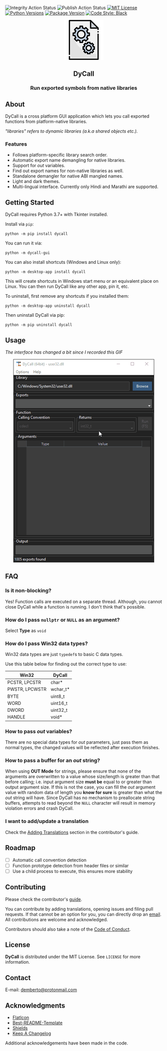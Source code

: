 <!-- PROJECT SHIELDS -->

![Integrity Action Status][integrity-status]
![Publish Action Status][publish-status]
[![MIT License][license-shield]][license-url]
[![Python Versions][pyversions-shield]][pyversions-url]
[![Package Version][package-version-shield]][package-version-url]
[![Code Style: Black][code-style-shield]][code-style-url]

<div align="center">
  <img width="128" height="128" src="ext/dycall.png">
  <h2>DyCall</h2>
  <h3>Run exported symbols from native libraries</h3>
</div>

## About

DyCall is a cross platform GUI application which lets you call exported functions from
platform-native libraries.

_"libraries" refers to dynamic libraries (a.k.a shared objects etc.)._

### Features

- Follows platform-specific library search order.
- Automatic export name demangling for native libraries.
- Support for _out_ variables.
- Find out export names for non-native libraries as well.
- Standalone demangler for native ABI mangled names.
- Light and dark themes.
- Multi-lingual interface. Currently only Hindi and Marathi are supported.

## Getting Started

DyCall requires Python 3.7+ with Tkinter installed.

Install via `pip`:

```none
python -m pip install dycall
```

You can run it via:

```none
python -m dycall-gui
```

You can also install shortcuts (Windows and Linux only):

```none
python -m desktop-app install dycall
```

This will create shortcuts in Windows start menu or an equivalent place on Linux. You
can then run DyCall like any other app, pin it, etc.

To uninstall, first remove any shortcuts if you installed them:

```none
python -m desktop-app uninstall dycall
```

Then uninstall DyCall via pip:

```none
python -m pip uninstall dycall
```

## Usage

_The interface has changed a bit since I recorded this GIF_

<div align="center">
  <img src="ext/usage.gif"/>
</div>

## FAQ

### Is it non-blocking?

Yes! Function calls are executed on a separate thread. Although, you cannot close DyCall
while a function is running. I don't think that's possible.

### How do I pass `nullptr` or `NULL` as an argument?

Select **Type** as `void`

### How do I pass Win32 data types?

Win32 data types are just `typedef`s to basic C data types.

Use this table below for finding out the correct type to use:

| Win32          | DyCall    |
| -------------- | --------- |
| PCSTR, LPCSTR  | char\*    |
| PWSTR, LPCWSTR | wchar_t\* |
| BYTE           | uint8_t   |
| WORD           | uint16_t  |
| DWORD          | uint32_t  |
| HANDLE         | void\*    |

### How to pass _out_ variables?

There are no special data types for _out_ parameters, just pass them as normal types,
the changed values will be reflected after execution finishes.

### How to pass a buffer for an _out_ string?

When using **OUT Mode** for strings, please ensure that none of the arguments are
overwritten to a value whose size/length is greater than that before calling; i.e. input
argument size **must be** equal to or greater than output argument size. If this is not
the case, you can fill the _out_ argument value with random data of length you **know
for sure** is greater than what the _out_ string will have. Since DyCall has no
mechanism to preallocate string buffers, attempts to read beyond the `NULL` character
will result in memory violation errors and crash DyCall.

### I want to add/update a translation

Check the [Adding Translations][adding-translations] section in the contributor's guide.

## Roadmap

- [ ] Automatic call convention detection
- [ ] Function prototype detection from header files or similar
- [ ] Use a child process to execute, this ensures more stability

## Contributing

Please check the contributor's [guide][contributor-guide].

You can contribute by adding translations, opening issues and filing pull requests. If
that cannot be an option for you, you can directly drop an [email](#contact). All
contributions are welcome and acknowledged.

Contributors should also take a note of the [Code of Conduct][code-of-conduct].

## License

**DyCall** is distributed under the MIT License. See `LICENSE` for more information.

## Contact

E-mail: demberto@protonmail.com

## Acknowledgments

- [FlatIcon](https://flaticon.com)
- [Best-README-Template](https://github.com/othneildrew/Best-README-Template)
- [Shields](https://shields.io)
- [Keep A Changelog](https://keepachangelog.com)

Additional acknowledgements have been made in the code.

<!-- MARKDOWN LINKS AND IMAGES -->

[integrity-status]:
  https://img.shields.io/github/workflow/status/demberto/DyCall/Verify%20and%20maintain%20integrity?label=integrity
[publish-status]: https://img.shields.io/github/workflow/status/demberto/DyCall/Publish
[license-shield]: https://img.shields.io/pypi/l/dycall
[license-url]: https://github.com/demberto/DyCall/blob/master/LICENSE
[pyversions-shield]: https://img.shields.io/pypi/pyversions/dycall
[pyversions-url]: https://pypi.org/project/dycall
[package-version-shield]: https://img.shields.io/pypi/v/dycall
[package-version-url]: https://pypi.org/project/dycall
[code-style-shield]: https://img.shields.io/badge/code%20style-black-black
[code-style-url]: https://github.com/psf/black
[code-of-conduct]: https://github.com/demberto/DyCall/blob/master/CODE_OF_CONDUCT.md
[contributor-guide]: https://github.com/demberto/DyCall/blob/master/CONTRIBUTING.md
[adding-translations]:
  https://github.com/demberto/DyCall/blob/master/CONTRIBUTING.md#adding-translations
